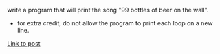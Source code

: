 write a program that will print the song "99 bottles of beer on the wall".

* for extra credit, do not allow the program to print each loop on a new line.

[Link to post](https://www.reddit.com/r/dailyprogrammer/comments/pserp/2162012_challenge_8_easy/)